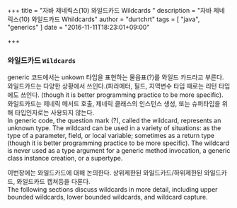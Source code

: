 +++
title = "자바 제네릭스(10) 와일드카드 Wildcards "
description = "자바 제네릭스(10) 와일드카드 Whildcards"
author = "durtchrt"
tags = [ "java", "generics"  ]
date = "2016-11-11T18:23:01+09:00"

+++

### 와일드카드 `Wildcards`

generic 코드에서는 unkown 타입을 표현하는 물음표(?)를 와일드 카드라고 부른다. 와일드카드는 다양한 상황에서 쓰인다.(파라메터, 필드, 지역변수 타입 때로는 리턴 타입에도 쓰인다. (though it is better programming practice to be more specific). 와일드카드는 제네릭 메서드 호출, 제네릭 클래스의 인스턴스 생성, 또는 슈퍼타입을 위해 타입인자로는 사용되지 않는다.
<br>
In generic code, the question mark (?), called the wildcard, represents an unknown type. The wildcard can be used in a variety of situations: as the type of a parameter, field, or local variable; sometimes as a return type (though it is better programming practice to be more specific). The wildcard is never used as a type argument for a generic method invocation, a generic class instance creation, or a supertype.

이번장에는 와일드카드에 대해 논의한다. 상위제한된 와일드카드/하위제한된 와일드카드, 와일드카드 캡쳐등을 다룬다.
<br>
The following sections discuss wildcards in more detail, including upper bounded wildcards, lower bounded wildcards, and wildcard capture.
